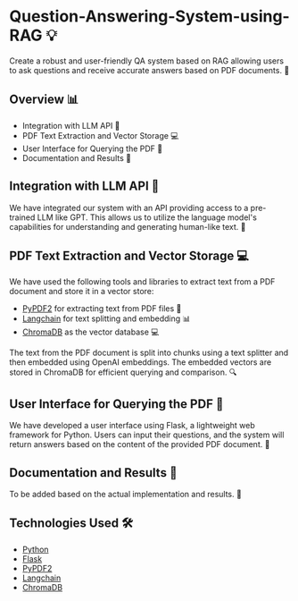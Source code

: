 # Question-Answering-System-using-RAG 💡
Create a robust and user-friendly QA system based on RAG allowing users to ask questions and receive accurate answers based on PDF documents. 📄

## Overview 📊
- Integration with LLM API 🤖
- PDF Text Extraction and Vector Storage 💻
- User Interface for Querying the PDF 📝
- Documentation and Results 📄

## Integration with LLM API 🤖
We have integrated our system with an API providing access to a pre-trained LLM like GPT. This allows us to utilize the language model's capabilities for understanding and generating human-like text. 💬

## PDF Text Extraction and Vector Storage 💻
We have used the following tools and libraries to extract text from a PDF document and store it in a vector store:
- [PyPDF2](https://pypi.org/project/PyPDF2/) for extracting text from PDF files 📄
- [Langchain](https://github.com/hwchase17/langchain) for text splitting and embedding 📊
- [ChromaDB](https://www.chromadb.org/) as the vector database 💻

The text from the PDF document is split into chunks using a text splitter and then embedded using OpenAI embeddings. The embedded vectors are stored in ChromaDB for efficient querying and comparison. 🔍

## User Interface for Querying the PDF 📝
We have developed a user interface using Flask, a lightweight web framework for Python. Users can input their questions, and the system will return answers based on the content of the provided PDF document. 💬

## Documentation and Results 📄
To be added based on the actual implementation and results. 📝

## Technologies Used 🛠️
- [Python](https://www.python.org/)
- [Flask](https://flask.palletsprojects.com/)
- [PyPDF2](https://pypi.org/project/PyPDF2/)
- [Langchain](https://github.com/hwchase17/langchain)
- [ChromaDB](https://www.chromadb.org/)
